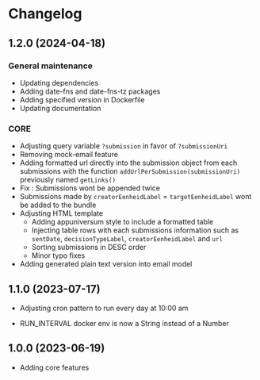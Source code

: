 # Changelog

## 1.2.0 (2024-04-18)

### General maintenance
- Updating dependencies
- Adding date-fns and date-fns-tz packages
- Adding specified version in Dockerfile
- Updating documentation

### CORE
- Adjusting query variable `?submission` in favor of `?submissionUri`
- Removing mock-email feature	
- Adding formatted url directly into the submission object from each submissions with the function  `addUrlPerSubmission(submissionUri)` previously named `getLinks()`
- Fix : Submissions wont be appended twice
- Submissions made by `creatorEenheidLabel` = `targetEenheidLabel` wont be added to the bundle
- Adjusting HTML template
  - Adding appuniversum style to include a formatted table
  - Injecting table rows with each submissions information such as `sentDate`, `decisionTypeLabel`, `creatorEenheidLabel` and `url`
  - Sorting submissions in DESC order
  - Minor typo fixes
- Adding generated plain text version into email model
## 1.1.0 (2023-07-17)

- Adjusting cron pattern to run every day at 10:00 am

- RUN_INTERVAL docker env is now a String instead of a Number

## 1.0.0 (2023-06-19)

- Adding core features